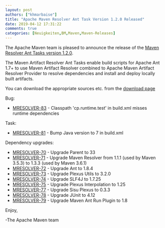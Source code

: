 ```yaml
---
layout: post
authors: ["khmarbaise"]
title: "Apache Maven Resolver Ant Task Version 1.2.0 Released"
date: 2019-04-12 17:31:22
comments: true
categories: [Neuigkeiten,BM,Maven,Maven-Releases]
---
```

The Apache Maven team is pleased to announce the release of the [Maven 
Resolver Ant Tasks version 1.2.0](https://maven.apache.org/resolver-ant-tasks/).

The Maven Artifact Resolver Ant Tasks enable build scripts for Apache Ant 1.7+ to use Maven Artifact 
Resolver combined to Apache Maven Artifact Resolver Provider to resolve dependencies and install and 
deploy locally built artifacts.


You can download the appropriate sources etc. from 
the [download page](https://maven.apache.org/resolver-ant-tasks/download.cgi)

<!-- more -->

Bug:

- [MRESOLVER-83](https://issues.apache.org/jira/browse/MRESOLVER-83) - Classpath 'cp.runtime.test' in build.xml misses runtime dependencies

Task:

- [MRESOLVER-81](https://issues.apache.org/jira/browse/MRESOLVER-81) - Bump Java version to 7 in build.xml

Dependency upgrades:

- [MRESOLVER-70](https://issues.apache.org/jira/browse/MRESOLVER-70) - Upgrade Parent to 33
- [MRESOLVER-71](https://issues.apache.org/jira/browse/MRESOLVER-71) - Upgrade Maven Resolver from 1.1.1 (used by Maven 3.5.3) to 1.3.3 (used by Maven 3.6.1)
- [MRESOLVER-72](https://issues.apache.org/jira/browse/MRESOLVER-72) - Upgrade Ant to 1.8.4
- [MRESOLVER-73](https://issues.apache.org/jira/browse/MRESOLVER-73) - Upgrade Plexus Utils to 3.2.0
- [MRESOLVER-74](https://issues.apache.org/jira/browse/MRESOLVER-74) - Upgrade SLF4J to 1.7.25
- [MRESOLVER-75](https://issues.apache.org/jira/browse/MRESOLVER-75) - Upgrade Plexus Interpolation to 1.25
- [MRESOLVER-77](https://issues.apache.org/jira/browse/MRESOLVER-77) - Upgrade Sisu Plexus to 0.3.3
- [MRESOLVER-78](https://issues.apache.org/jira/browse/MRESOLVER-78) - Upgrade JUnit to 4.12
- [MRESOLVER-79](https://issues.apache.org/jira/browse/MRESOLVER-79) - Upgrade Maven Ant Run Plugin to 1.8

Enjoy,

-The Apache Maven team 